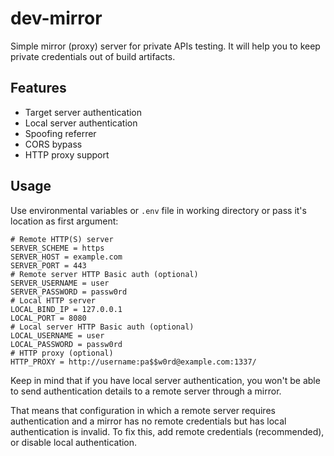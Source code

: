 # dev-mirror

Simple mirror (proxy) server for private APIs testing.
It will help you to keep private credentials out of build artifacts.

## Features

* Target server authentication
* Local server authentication
* Spoofing referrer
* CORS bypass
* HTTP proxy support

## Usage

Use environmental variables or `.env` file in working directory or pass it's
location as first argument:
```dotenv
# Remote HTTP(S) server
SERVER_SCHEME = https
SERVER_HOST = example.com
SERVER_PORT = 443
# Remote server HTTP Basic auth (optional)
SERVER_USERNAME = user
SERVER_PASSWORD = passw0rd
# Local HTTP server
LOCAL_BIND_IP = 127.0.0.1
LOCAL_PORT = 8080
# Local server HTTP Basic auth (optional)
LOCAL_USERNAME = user
LOCAL_PASSWORD = passw0rd
# HTTP proxy (optional)
HTTP_PROXY = http://username:pa$$w0rd@example.com:1337/
```

Keep in mind that if you have local server authentication, you won't be able
to send authentication details to a remote server through a mirror.

That means that configuration in which a remote server requires authentication
and a mirror has no remote credentials but has local authentication is invalid.
To fix this, add remote credentials (recommended), or disable local
authentication.
